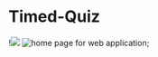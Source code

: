 # Timed-Quiz
!<img src = "Timed-Quiz/images/home.jpg">
![home page for web application]("Timed-Quiz/images/home.jpg");


